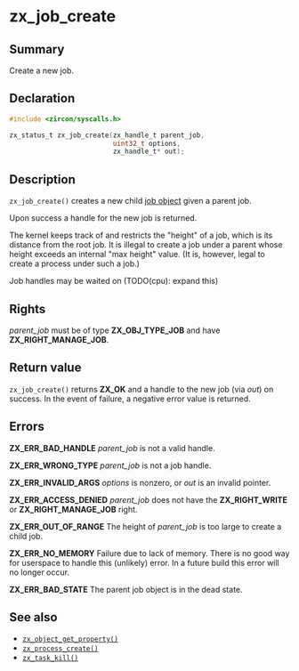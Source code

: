 <!-- Generated by zircon/scripts/update-docs-from-fidl, do not edit! -->
# zx_job_create

## Summary

Create a new job.

## Declaration

```c
#include <zircon/syscalls.h>

zx_status_t zx_job_create(zx_handle_t parent_job,
                          uint32_t options,
                          zx_handle_t* out);
```

## Description

`zx_job_create()` creates a new child [job object](/docs/reference/kernel_objects/job.md) given a
parent job.

Upon success a handle for the new job is returned.

The kernel keeps track of and restricts the "height" of a job, which is its
distance from the root job. It is illegal to create a job under a parent whose
height exceeds an internal "max height" value. (It is, however, legal to create
a process under such a job.)

Job handles may be waited on (TODO(cpu): expand this)

## Rights

*parent_job* must be of type **ZX_OBJ_TYPE_JOB** and have **ZX_RIGHT_MANAGE_JOB**.

## Return value

`zx_job_create()` returns **ZX_OK** and a handle to the new job
(via *out*) on success.  In the event of failure, a negative error value
is returned.

## Errors

**ZX_ERR_BAD_HANDLE**  *parent_job* is not a valid handle.

**ZX_ERR_WRONG_TYPE**  *parent_job* is not a job handle.

**ZX_ERR_INVALID_ARGS**  *options* is nonzero, or *out* is an invalid pointer.

**ZX_ERR_ACCESS_DENIED**  *parent_job* does not have the **ZX_RIGHT_WRITE** or
**ZX_RIGHT_MANAGE_JOB** right.

**ZX_ERR_OUT_OF_RANGE**  The height of *parent_job* is too large to create a child job.

**ZX_ERR_NO_MEMORY**  Failure due to lack of memory.
There is no good way for userspace to handle this (unlikely) error.
In a future build this error will no longer occur.

**ZX_ERR_BAD_STATE**  The parent job object is in the dead state.

## See also

 - [`zx_object_get_property()`]
 - [`zx_process_create()`]
 - [`zx_task_kill()`]

[`zx_object_get_property()`]: object_get_property.md
[`zx_process_create()`]: process_create.md
[`zx_task_kill()`]: task_kill.md

